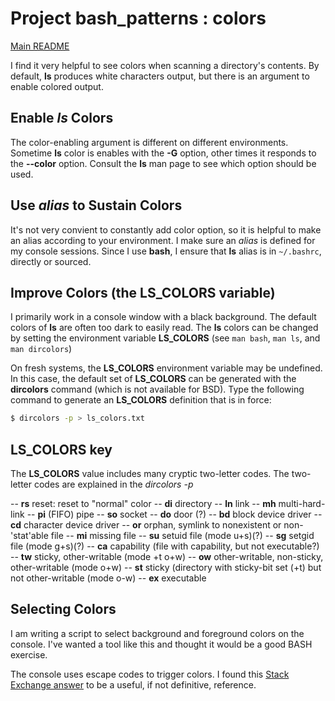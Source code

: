 # Project bash_patterns : colors

[Main README](README.md)

I find it very helpful to see colors when scanning a directory's
contents.  By default, **ls** produces white characters output,
but there is an argument to enable colored output.

## Enable *ls* Colors

The color-enabling argument is different on different environments.
Sometime **ls** color is enables with the **-G** option, other times
it responds to the **--color** option.  Consult the **ls** man page
to see which option should be used.

## Use *alias* to Sustain Colors

It's not very convient to constantly add color option, so it is
helpful to make an alias according to your environment.  I make
sure an *alias* is defined for my console sessions.  Since I use
**bash**, I ensure that **ls** alias is in `~/.bashrc`, directly
or sourced.

## Improve Colors (the LS_COLORS variable)

I primarily work in a console window with a black background.  The
default colors of **ls** are often too dark to easily read.  The
**ls** colors can be changed by setting the environment variable
**LS_COLORS**  (see `man bash`, `man ls`, and `man dircolors`)

On fresh systems, the **LS_COLORS** environment variable may be
undefined.  In this case, the default set of **LS_COLORS** can
be generated with the **dircolors** command (which is not available
for BSD).  Type the following command to generate an **LS_COLORS**
definition that is in force:

~~~sh
$ dircolors -p > ls_colors.txt
~~~


## LS_COLORS key

The **LS_COLORS** value includes many cryptic two-letter codes.
The two-letter codes are explained in the *dircolors -p*

-- **rs**  reset: reset to "normal" color
-- **di**  directory
-- **ln**  link
-- **mh**  multi-hard-link
-- **pi**  (FIFO) pipe
-- **so**  socket
-- **do**  door (?)
-- **bd**  block device driver
-- **cd**  character device driver
-- **or**  orphan, symlink to nonexistent or non-'stat'able file
-- **mi**  missing file
-- **su**  setuid file (mode u+s)(?)
-- **sg**  setgid file (mode g+s)(?)
-- **ca**  capability (file with capability, but not executable?)
-- **tw**  sticky, other-writable (mode +t o+w)
-- **ow**  other-writable, non-sticky, other-writable (mode o+w)
-- **st**  sticky (directory with sticky-bit set (+t) but not other-writable (mode o-w)
-- **ex**  executable

## Selecting Colors

I am writing a script to select background and foreground colors on
the console.  I've wanted a tool like this and thought it would be a
good BASH exercise.



The console uses escape codes to trigger colors.  I found this
[Stack Exchange answer][1] to be a useful, if not definitive,
reference.




[1]: <https://stackoverflow.com/questions/4842424/list-of-ansi-color-escape-sequences> "stack exchange answer"